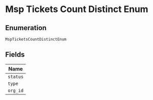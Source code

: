 
# Msp Tickets Count Distinct Enum

## Enumeration

`MspTicketsCountDistinctEnum`

## Fields

| Name |
|  --- |
| `status` |
| `type` |
| `org_id` |

